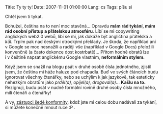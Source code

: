 Title: Ty ty ty!
Date: 2007-11-01 01:00:00
Lang: cs
Tags: píšu si

Chtěl jsem ti tykat.

Bohužel, čeština na to není moc stavěná… Opravdu **mám rád tykání, mám rád osobní přístup a přátelskou atmosféru**. Líbí se mi copywriting anglických web2.0 webů, líbí se mi, jak dokáže být angličtina přátelská a *kůl*. Trpím pak nad českými otrockými překlady. Je škoda, že například ani v Google se moc nesnažili a raději vše (například v Google Docs) přeložili konvenčně (a často dokonce dost kostrbatě)… Přitom hodně obratů lze i v češtině napsat anglickému Google vlastním, **neformálním stylem**.

Když jsem se snažil na blogu psát v druhé osobě čísla jednotného, zjistil jsem, že čeština mi háže haluze pod chapadla. Buď ve svých článcích budu ignorovat všechny čtenářky, nebo se uchýlím k jak jazykově, tak esteticky nehezkým obratům jako *prděl(a), opíjel(a), drogoval(a)*… **Kašlu na to.** Rezignuji, budu psát v nudně formální rovině druhé osoby čísla množného, milí čtenáři a čtenářky!

A vy, [zástupci šedé konformity](http://cr.webz.cz/), kdož jste mi celou dobu nadávali za tykání, si můžete konečně mnout ruce :P .
